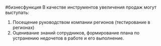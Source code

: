 #бизнесфункция 
В качестве инструментов увеличения продаж могут выступать:  
1. Посещение руководством компании регионов (тестирование в регионах)  
2. Оценивание знаний сотрудников, формирование плана по устранению недочетов в работе и его выполнение.